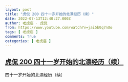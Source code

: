 ```yaml
---
layout: post
title: "虎侃 200 四十一岁开始的北漂经历（续）"
date: 2022-07-13T12:40:27.000Z
author: 老虎庙 · 虎侃
from: https://www.youtube.com/watch?v=jai5b0q7nUo
tags: [ 老虎庙 ]
comments: True
categories: [ 老虎庙 ]
---
```

<!--1657716027000-->
[虎侃 200 四十一岁开始的北漂经历（续）](https://www.youtube.com/watch?v=jai5b0q7nUo)
------

<div>
四十一岁开始的北漂经历（续）
</div>
